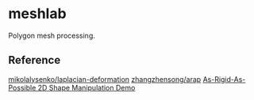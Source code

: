# meshlab

Polygon mesh processing.

## Reference

[mikolalysenko/laplacian-deformation](https://github.com/mikolalysenko/laplacian-deformation)
[zhangzhensong/arap](https://github.com/zhangzhensong/arap)
[As-Rigid-As-Possible 2D Shape Manipulation Demo](http://www.dgp.toronto.edu/~rms/software/Deform2D/)

